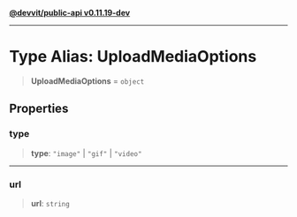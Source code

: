 [**@devvit/public-api v0.11.19-dev**](../README.md)

---

# Type Alias: UploadMediaOptions

> **UploadMediaOptions** = `object`

## Properties

<a id="type"></a>

### type

> **type**: `"image"` \| `"gif"` \| `"video"`

---

<a id="url"></a>

### url

> **url**: `string`
